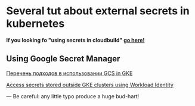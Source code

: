 # Several tut about external secrets in kubernetes

**If you looking fo "using secrets in cloudbuild" [go here!](../CLOUDBUILD.md)**

## Using Google Secret Manager

[Перечень подходов в использовании GCS in GKE](https://medium.com/google-cloud/consuming-google-secret-manager-secrets-in-gke-911523207a79)

[Access secrets stored outside GKE clusters using Workload Identity](https://cloud.google.com/kubernetes-engine/docs/tutorials/workload-identity-secrets#local-shell)

— Be careful: any little typo produce a huge bud-hart!


